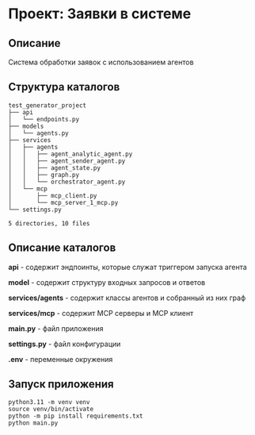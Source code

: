 # Проект: Заявки в системе

## Описание

Система обработки заявок с использованием агентов

## Структура каталогов
```
test_generator_project
├── api
│   └── endpoints.py
├── models
│   └── agents.py
├── services
│   ├── agents
│   │   ├── agent_analytic_agent.py
│   │   ├── agent_sender_agent.py
│   │   ├── agent_state.py
│   │   ├── graph.py
│   │   └── orchestrator_agent.py
│   └── mcp
│       ├── mcp_client.py
│       └── mcp_server_1_mcp.py
└── settings.py

5 directories, 10 files

```
## Описание каталогов

**api** - содержит эндпоинты, которые служат триггером запуска агента

**model** - содержит структуру входных запросов и ответов

**services/agents** - содержит классы агентов и собранный из них граф

**services/mcp** - содержит MCP серверы и MCP клиент

**main.py** - файл приложения

**settings.py** - файл конфигурации

**.env** - переменные окружения

## Запуск приложения
```
python3.11 -m venv venv
source venv/bin/activate
python -m pip install requirements.txt
python main.py
```